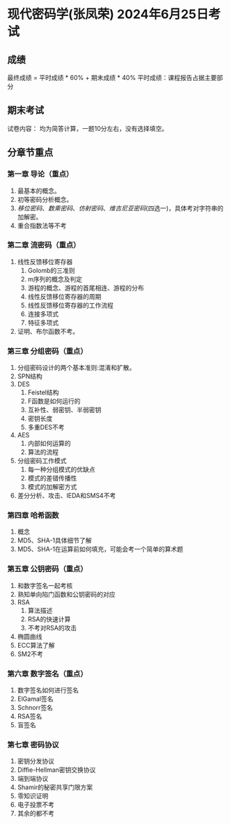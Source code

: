 # 现代密码学(张凤荣) 2024年6月25日考试
## 成绩
最终成绩 = 平时成绩 * 60% + 期末成绩 * 40%
平时成绩：课程报告占据主要部分
## 期末考试
试卷内容： 均为简答计算，一题10分左右，没有选择填空。  

## 分章节重点
### 第一章 导论（重点）
1. 最基本的概念。
2. 初等密码分析概念。
3. *移位密码*、*数乘密码*、*仿射密码*、*维吉尼亚密码*(四选一)，具体考对字符串的加解密。
4. 重合指数法等不考
### 第二章 流密码（重点）
1. 线性反馈移位寄存器
   1. Golomb的三准则
   2. m序列的概念及判定
   3. 游程的概念、游程的首尾相连、游程的分布
   4. 线性反馈移位寄存器的周期
   5. 线性反馈移位寄存器的工作流程
   6. 连接多项式
   7. 特征多项式
2. 证明、布尔函数不考。
### 第三章 分组密码（重点）
1. 分组密码设计的两个基本准则:混淆和扩散。
2. SPN结构
3. DES
   1. Feistel结构
   2. F函数是如何运行的
   3. 互补性、弱密钥、半弱密钥
   4. 密钥长度
   5. 多重DES不考
4. AES
   1. 内部如何运算的
   2. 算法的流程
5. 分组密码工作模式
   1. 每一种分组模式的优缺点
   2. 模式的差错传播性
   3. 模式的加解密方式
6. 差分分析、攻击、IEDA和SMS4不考
   
### 第四章 哈希函数
1. 概念
2. MD5、SHA-1具体细节了解
3. MD5、SHA-1在运算前如何填充，可能会考一个简单的算术题

### 第五章 公钥密码（重点）
1. 和数字签名一起考核
2. 熟知单向陷门函数和公钥密码的对应
3. RSA 
   1. 算法描述
   2. RSA的快速计算
   3. 不考对RSA的攻击
4. 椭圆曲线
5. ECC算法了解
6. SM2不考

### 第六章 数字签名（重点）
1. 数字签名如何进行签名
2. ElGamal签名
3. Schnorr签名
4. RSA签名
5. 盲签名


### 第七章 密码协议
1. 密钥分发协议
1. Diffie-Hellman密钥交换协议
2. 端到端协议
3. Shamir的秘密共享门限方案
4. 零知识证明
5. 电子投票不考
6. 其余的都不考
